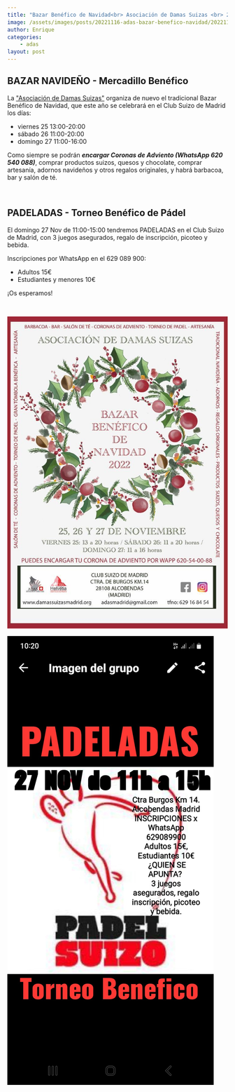 ```yaml
---
title: "Bazar Benéfico de Navidad<br> Asociación de Damas Suizas <br> 25, 26 y 27 de Noviembre"
image: /assets/images/posts/20221116-adas-bazar-benefico-navidad/20221116-adas-bazar-benefico-navidad.jpg
author: Enrique
categories:
    - adas
layout: post
---
```


## BAZAR NAVIDEÑO - Mercadillo Benéfico

La <a href="https://www.facebook.com/adas.asociaciondamassuizas/">"Asociación de Damas Suizas"</a> organiza de nuevo el tradicional Bazar Benéfico de Navidad, que este año se celebrará en el Club Suizo de Madrid los días:  
  
* viernes 25  13:00-20:00
* sábado 26  11:00-20:00
* domingo 27  11:00-16:00   
   
  
Como siempre se podrán <b>_encargar Coronas de Adviento (WhatsApp 620 540 088)_</b>, comprar productos suizos, quesos y chocolate, comprar artesanía, adornos navideños y otros regalos originales, y habrá barbacoa, bar y salón de té.  
  
<br>    
  
## PADELADAS - Torneo Benéfico de Pádel
  
El domingo 27 Nov de 11:00-15:00 tendremos PADELADAS en el Club Suizo de Madrid, con 3 juegos asegurados, regalo de inscripción, picoteo y bebida.  
  
Inscripciones por WhatsApp en el 629 089 900:
* Adultos 15€
* Estudiantes y menores 10€
  

¡Os esperamos!   
  
<br>
  

![1](/assets/images/posts/20221116-adas-bazar-benefico-navidad/20221116-adas-bazar-benefico-navidad.jpg)   
   
![1](/assets/images/posts/20221116-adas-bazar-benefico-navidad/20221116-padeladas.jpeg)  
  